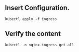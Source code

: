 

## Insert Configuration. 

    kubectl apply -f ingress


## Verify the content 

    kubectl -n nginx-ingress get all

